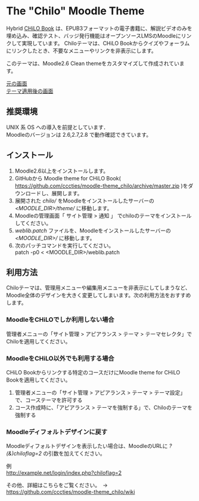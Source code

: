 # The "Chilo" Moodle Theme

Hybrid [CHiLO Book](https://github.com/cccties/CHiLO-Producer/wiki) は、EPUB3フォーマットの電子書籍に、解説ビデオのみを埋め込み、確認テスト、バッジ発行機能はオープンソースLMSのMoodleにリンクして実現しています。
Chiloテーマは、CHiLO Bookからクイズやフォーラムにリンクしたとき、不要なメニューやリンクを非表示にします。
 
このテーマは、Moodle2.6 Clean themeをカスタマイズして作成されています。

[元の画面](image1.png)  
[テーマ適用後の画面](image2.png)  

## 推奨環境

UNIX 系 OS への導入を前提としています．  
Moodleのバージョンは 2.6,2.7,2.8 で動作確認できています。

## インストール

1. Moodle2.6以上をインストールします。
2. GitHubから Moodle theme for CHiLO Book( https://github.com/cccties/moodle-theme_chilo/archive/master.zip
)をダウンロードし、展開します。
3. 展開された _chilo/_ をMoodleをインストールしたサーバーの _<MOODLE_DIR>/theme/_ に移動します。
4. Moodleの管理画面「 サイト管理 > 通知 」 でchiloのテーマをインストールしてください。
5. _weblib.patch_ ファイルを、Moodleをインストールしたサーバーの _<MOODLE_DIR>/_ に移動します。
6. 次のパッチコマンドを実行してください。  
patch -p0 < <MOODLE_DIR>/weblib.patch

## 利用方法

Chiloテーマは、管理用メニューや編集用メニューを非表示にしてしまうなど、Moodle全体のデザインを大きく変更してしまいます。次の利用方法をおすすめします。

### MoodleをCHiLOでしか利用しない場合

管理者メニューの「サイト管理 > アピアランス > テーマ > テーマセレクタ」でChiloを適用してください。

### MoodleをCHiLO以外でも利用する場合

CHiLO Bookからリンクする特定のコースだけにMoodle theme for CHiLO Bookを適用してください。

1. 管理者メニューの「サイト管理 > アピアランス > テーマ > テーマ設定」で、コーステーマを許可する
2. コース作成時に、「アピアランス > テーマを強制する」で、Chiloのテーマを強制する

### Moodleディフォルトデザインに戻す

Moodleディフォルトデザインを表示したい場合は、MoodleのURLに _?(&)chiloflag=2_ の引数を加えてください。

例  
    http://example.net/login/index.php?chiloflag=2

その他、詳細はこちらをご覧ください。　->　https://github.com/cccties/moodle-theme_chilo/wiki
